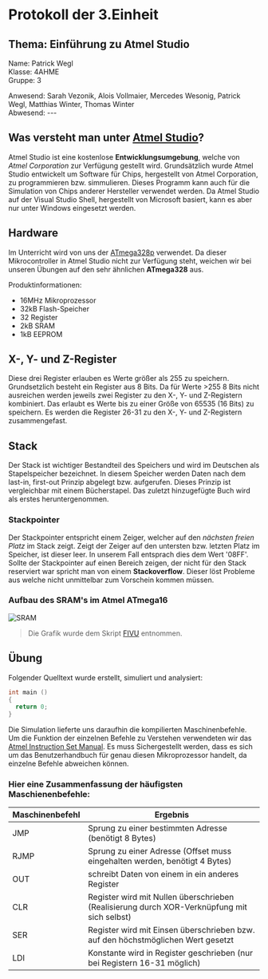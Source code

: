 # Protokoll der 3.Einheit 

## Thema: Einführung zu Atmel Studio

Name:     Patrick Wegl  
Klasse:   4AHME  
Gruppe:   3

Anwesend: Sarah Vezonik, Alois Vollmaier, Mercedes Wesonig, Patrick Wegl, Matthias Winter, Thomas Winter   
Abwesend: ---

## Was versteht man unter [Atmel Studio](http://www.atmel.com/microsite/atmel-studio/)?
Atmel Studio ist eine kostenlose **Entwicklungsumgebung**, welche von *Atmel Corporation* zur Verfügung gestellt wird. Grundsätzlich wurde Atmel Studio entwickelt um Software für Chips, hergestellt von Atmel Corporation, zu programmieren bzw. simmulieren. Dieses Programm kann auch für die Simulation von Chips anderer Hersteller verwendet werden. Da Atmel Studio auf der Visual Studio Shell, hergestellt von Microsoft basiert, kann es aber nur unter Windows eingesetzt werden.

## Hardware
Im Unterricht wird von uns der [ATmega328p](http://www.atmel.com/Images/Atmel-42735-8-bit-AVR-Microcontroller-ATmega328-328P_Datasheet.pdf) verwendet. Da dieser Mikrocontroller in Atmel Studio nicht zur Verfügung steht, weichen wir bei unseren Übungen auf den sehr ähnlichen **ATmega328** aus.

Produktinformationen:
* 16MHz Mikroprozessor
* 32kB Flash-Speicher
* 32 Register
* 2kB SRAM
* 1kB EEPROM

## X-, Y- und Z-Register
Diese drei Register erlauben es Werte größer als 255 zu speichern. Grundsetzlich besteht ein Register aus 8 Bits. Da für Werte >255 8 Bits nicht ausreichen werden jeweils zwei Register zu den X-, Y- und Z-Registern kombiniert. Das erlaubt es Werte bis zu einer Größe von 65535 (16 Bits) zu speichern. Es werden die Register 26-31 zu den X-, Y- und Z-Registern zusammengefast.

## Stack
Der Stack ist wichtiger Bestandteil des Speichers und wird im Deutschen als Stapelspeicher bezeichnet. In diesem Speicher werden Daten nach dem last-in, first-out Prinzip abgelegt bzw. aufgerufen. Dieses Prinzip ist vergleichbar mit einem Bücherstapel. Das zuletzt hinzugefügte Buch wird als erstes heruntergenommen.

### Stackpointer
Der Stackpointer entspricht einem Zeiger, welcher auf den *nächsten freien Platz* im Stack zeigt. Zeigt der Zeiger auf den untersten bzw. letzten Platz im Speicher, ist dieser leer. In unserem Fall entsprach dies dem Wert '08FF'. Sollte der Stackpointer auf einen Bereich zeigen, der nicht für den Stack reserviert war spricht man von einem **Stackoverflow**. Dieser löst Probleme aus welche nicht unmittelbar zum Vorschein kommen müssen.

### Aufbau des SRAM's im Atmel ATmega16
![SRAM](https://github.com/HTLMechatronics/m14-la1-sx/blob/nebflm14/nebflm14/SRAM_Aufbau.PNG)
> Die Grafik wurde dem Skript [FIVU](https://lms.at/dotlrn/classes/informatik/610437.4AHME_FIVU.17_18/xolrn/EC743ABCF7AB5.symlink?resource_id=0-237409759&m=view#189503049) entnommen.

## Übung
Folgender Quelltext wurde erstellt, simuliert und analysiert:
```c
int main ()
{
  return 0;
}
```
Die Simulation lieferte uns daraufhin die kompilierten Maschinenbefehle. Um die Funktion der einzelnen Befehle zu Verstehen verwendeten wir das [Atmel Instruction Set Manual](http://www.atmel.com/images/Atmel-0856-AVR-Instruction-Set-Manual.pdf). Es muss Sichergestellt werden, dass es sich um das Benutzerhandbuch für genau diesen Mikroprozessor handelt, da einzelne Befehle abweichen können.

### Hier eine Zusammenfassung der häufigsten Maschienenbefehle:
Maschinenbefehl | Ergebnis
--------------- | --------
JMP | Sprung zu einer bestimmten Adresse (benötigt 8 Bytes)
RJMP | Sprung zu einer Adresse (Offset muss eingehalten werden, benötigt 4 Bytes)
OUT | schreibt Daten von einem in ein anderes Register
CLR | Register wird mit Nullen überschrieben (Realisierung durch XOR-Verknüpfung mit sich selbst)
SER | Register wird mit Einsen überschrieben bzw. auf den höchstmöglichen Wert gesetzt
LDI | Konstante wird in Register geschrieben (nur bei Registern 16-31 möglich)

